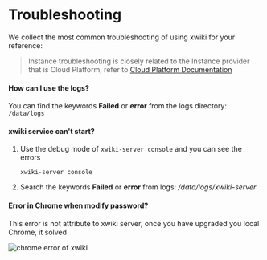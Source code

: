 # Troubleshooting

We collect the most common troubleshooting of using xwiki for your reference:

> Instance troubleshooting is closely related to the Instance provider that is Cloud Platform, refer to [Cloud Platform Documentation](https://support.websoft9.com/docs/faq/tech-instance.html)

#### How can I use the logs?

You can find the keywords **Failed** or **error** from the logs directory: `/data/logs`

#### xwiki service can't start?

1. Use the debug mode of `xwiki-server console` and you can see the errors
   ```
   xwiki-server console
   ```
2. Search the keywords **Failed** or **error** from logs: */data/logs/xwiki-server*

#### Error in Chrome when modify password?

This error is not attribute to xwiki server, once you have upgraded you local Chrome, it solved

![chrome error of xwiki](https://libs.websoft9.com/Websoft9/DocsPicture/zh/xwiki/xwiki-chromeerror-websoft9.png)
